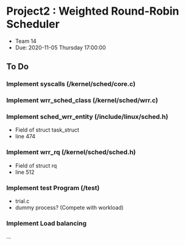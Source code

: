 # Project2 : Weighted Round-Robin Scheduler
- Team 14
- Due: 2020-11-05 Thursday 17:00:00

## To Do
### Implement syscalls (/kernel/sched/core.c)
### Implement wrr_sched_class (/kernel/sched/wrr.c)
### Implement sched_wrr_entity (/include/linux/sched.h)
- Field of struct task_struct
- line 474

### Implement wrr_rq (/kernel/sched/sched.h)
- Field of struct rq
- line 512

### Implement test Program (/test)
- trial.c
- dummy process? (Compete with workload)

### Implement Load balancing
...
